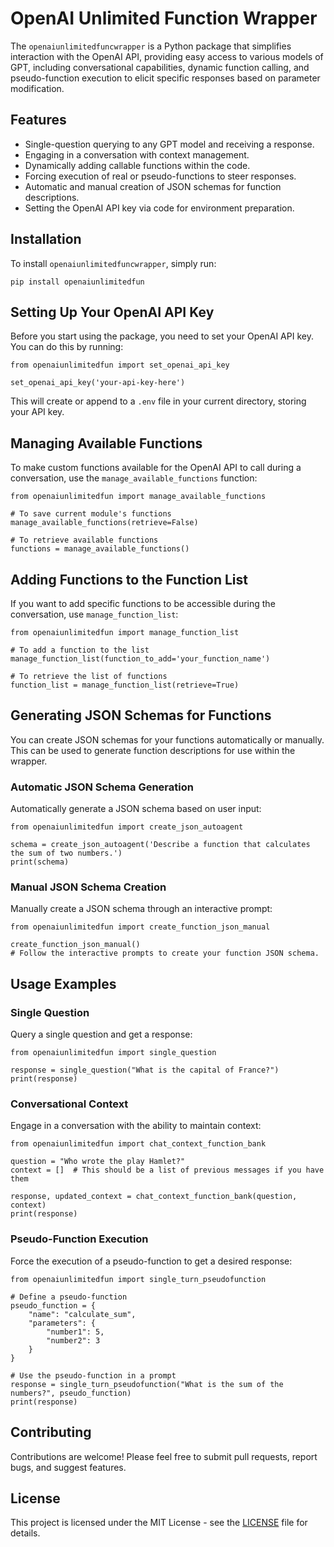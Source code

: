 # OpenAI Unlimited Function Wrapper

The `openaiunlimitedfuncwrapper` is a Python package that simplifies interaction with the OpenAI API, providing easy access to various models of GPT, including conversational capabilities, dynamic function calling, and pseudo-function execution to elicit specific responses based on parameter modification.

## Features

- Single-question querying to any GPT model and receiving a response.
- Engaging in a conversation with context management.
- Dynamically adding callable functions within the code.
- Forcing execution of real or pseudo-functions to steer responses.
- Automatic and manual creation of JSON schemas for function descriptions.
- Setting the OpenAI API key via code for environment preparation.

## Installation

To install `openaiunlimitedfuncwrapper`, simply run:

```
pip install openaiunlimitedfun
```

## Setting Up Your OpenAI API Key

Before you start using the package, you need to set your OpenAI API key. You can do this by running:

```
from openaiunlimitedfun import set_openai_api_key

set_openai_api_key('your-api-key-here')
```

This will create or append to a `.env` file in your current directory, storing your API key.

## Managing Available Functions

To make custom functions available for the OpenAI API to call during a conversation, use the `manage_available_functions` function:

```
from openaiunlimitedfun import manage_available_functions

# To save current module's functions
manage_available_functions(retrieve=False)

# To retrieve available functions
functions = manage_available_functions()
```

## Adding Functions to the Function List

If you want to add specific functions to be accessible during the conversation, use `manage_function_list`:

```
from openaiunlimitedfun import manage_function_list

# To add a function to the list
manage_function_list(function_to_add='your_function_name')

# To retrieve the list of functions
function_list = manage_function_list(retrieve=True)
```

## Generating JSON Schemas for Functions

You can create JSON schemas for your functions automatically or manually. This can be used to generate function descriptions for use within the wrapper.

### Automatic JSON Schema Generation

Automatically generate a JSON schema based on user input:

```
from openaiunlimitedfun import create_json_autoagent

schema = create_json_autoagent('Describe a function that calculates the sum of two numbers.')
print(schema)
```

### Manual JSON Schema Creation

Manually create a JSON schema through an interactive prompt:

```
from openaiunlimitedfun import create_function_json_manual

create_function_json_manual()
# Follow the interactive prompts to create your function JSON schema.
```

## Usage Examples

### Single Question

Query a single question and get a response:

```
from openaiunlimitedfun import single_question

response = single_question("What is the capital of France?")
print(response)
```

### Conversational Context

Engage in a conversation with the ability to maintain context:

```
from openaiunlimitedfun import chat_context_function_bank

question = "Who wrote the play Hamlet?"
context = []  # This should be a list of previous messages if you have them

response, updated_context = chat_context_function_bank(question, context)
print(response)
```

### Pseudo-Function Execution

Force the execution of a pseudo-function to get a desired response:

```
from openaiunlimitedfun import single_turn_pseudofunction

# Define a pseudo-function
pseudo_function = {
    "name": "calculate_sum",
    "parameters": {
        "number1": 5,
        "number2": 3
    }
}

# Use the pseudo-function in a prompt
response = single_turn_pseudofunction("What is the sum of the numbers?", pseudo_function)
print(response)
```

## Contributing

Contributions are welcome! Please feel free to submit pull requests, report bugs, and suggest features.

## License

This project is licensed under the MIT License - see the [LICENSE](LICENSE) file for details.
